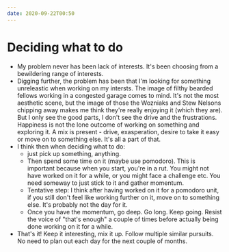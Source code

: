 ```yaml
---
date: 2020-09-22T00:50
---
```


# Deciding what to do


- My problem never has been lack of interests. It's been choosing from a bewildering range of interests.
- Digging further, the problem has been that I'm looking for something unreleastic when working on my intersts. The image of filthy bearded fellows working in a congested garage comes to mind. It's not the most aesthetic scene, but the image of those the Wozniaks and Stew Nelsons chipping away makes me think they're really enjoying it (which they are). But I only see the good parts, I don't see the drive and the frustrations. Happiness is not the lone outcome of working on something and exploring it. A mix is present - drive, exasperation, desire to take it easy or move on to something else. It's all a part of that.
- I think then when deciding what to do:
  -  just pick up something, anything. 
  -  Then spend some time on it (maybe use pomodoro). This is important because when you start, you're in a rut. You might not have worked on it for a while, or you might face a challenge etc. You need someway to just stick to it and gather momentum.
  -  Tentative step: I think after having worked on it for a pomodoro unit, if you still don't feel like working further on it, move on to something else. It's probably not the day for it.
  -  Once you have the momentum, go deep. Go long. Keep going. Resist the voice of "that's enough" a couple of times before actually being done working on it for a while.
- That's it! Keep it interesting, mix it up. Follow multiple similar pursuits. No need to plan out each day for the next couple of months.
